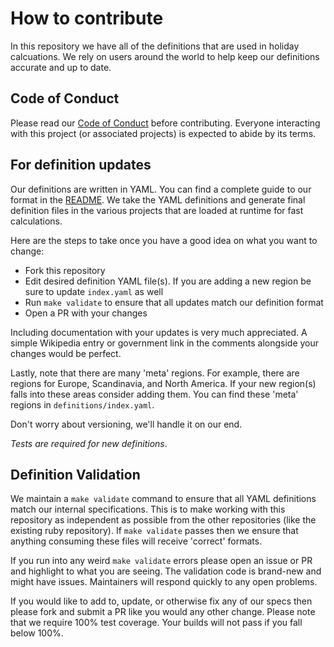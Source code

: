 # How to contribute

In this repository we have all of the definitions that are used in holiday calcuations. We rely on users around the world to help keep our definitions accurate and up to date.

## Code of Conduct

Please read our [Code of Conduct](CODE_OF_CONDUCT.md) before contributing. Everyone interacting with this project (or associated projects) is expected to abide by its terms.

## For definition updates

Our definitions are written in YAML. You can find a complete guide to our format in the [README](README.md). We take the YAML definitions and generate final definition files in the various projects
that are loaded at runtime for fast calculations.

Here are the steps to take once you have a good idea on what you want to change:

* Fork this repository
* Edit desired definition YAML file(s). If you are adding a new region be sure to update `index.yaml` as well
* Run `make validate` to ensure that all updates match our definition format
* Open a PR with your changes

Including documentation with your updates is very much appreciated. A simple Wikipedia entry or government link in the
comments alongside your changes would be perfect.

Lastly, note that there are many 'meta' regions. For example, there are regions for Europe, Scandinavia, and North America. If your new region(s) falls into these areas consider adding them. You can find these 'meta' regions in `definitions/index.yaml`.

Don't worry about versioning, we'll handle it on our end.

*Tests are required for new definitions*.

## Definition Validation

We maintain a `make validate` command to ensure that all YAML definitions match our internal specifications. This is to make
working with this repository as independent as possible from the other repositories (like the existing ruby repository). If
`make validate` passes then we ensure that anything consuming these files will receive 'correct' formats.

If you run into any weird `make validate` errors please open an issue or PR and highlight to what you are seeing. The
validation code is brand-new and might have issues. Maintainers will respond quickly to any open problems.

If you would like to add to, update, or otherwise fix any of our specs then please fork and submit a PR like you would any
other change. Please note that we require 100% test coverage. Your builds will not pass if you fall below 100%.
